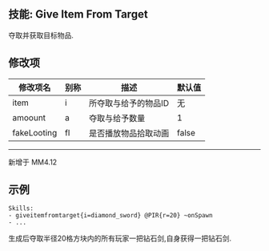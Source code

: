 技能: Give Item From Target
--------------------------

夺取并获取目标物品.

修改项
----------

| 修改项名 | 别称    | 描述                                                                                                    | 默认值 |
|-----------|------------|----------------------------------------------------------------------------------------------------------------|---------------|
| item        | i       | 所夺取与给予的物品ID | 无 |
| amoount     | a       | 夺取与给予数量 | 1 | 
| fakeLooting | fl | 是否播放物品拾取动画 | false |

--------

新增于 MM4.12

示例
--------

    Skills:
    - giveitemfromtarget{i=diamond_sword} @PIR{r=20} ~onSpawn
    - ...
生成后夺取半径20格方块内的所有玩家一把钻石剑,自身获得一把钻石剑.